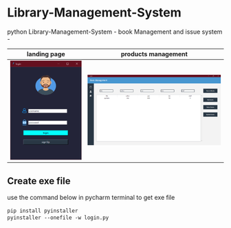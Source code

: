 # Library-Management-System
python Library-Management-System - book Management and issue system - 


landing page             |  products management
:-------------------------:|:-------------------------:
![LMS](screenPages/Capture.PNG)  |  ![LMS](screenPages/Capture2.PNG)




## Create exe file 
use the command below in pycharm terminal to get exe file

```shell
pip install pyinstaller
pyinstaller --onefile -w login.py 
```
